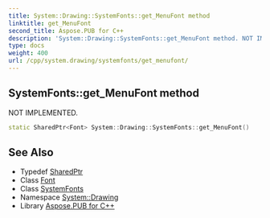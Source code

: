 ```yaml
---
title: System::Drawing::SystemFonts::get_MenuFont method
linktitle: get_MenuFont
second_title: Aspose.PUB for C++
description: 'System::Drawing::SystemFonts::get_MenuFont method. NOT IMPLEMENTED in C++.'
type: docs
weight: 400
url: /cpp/system.drawing/systemfonts/get_menufont/
---
```

## SystemFonts::get_MenuFont method


NOT IMPLEMENTED.

```cpp
static SharedPtr<Font> System::Drawing::SystemFonts::get_MenuFont()
```


## See Also

* Typedef [SharedPtr](../../../system/sharedptr/)
* Class [Font](../../font/)
* Class [SystemFonts](../)
* Namespace [System::Drawing](../../)
* Library [Aspose.PUB for C++](../../../)
